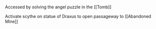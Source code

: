Accessed by solving the angel puzzle in the [[Tomb]]

Activate scythe on statue of Draxus to open passageway to [[Abandoned Mine]]